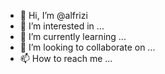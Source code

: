 - 👋 Hi, I’m @alfrizi
- 👀 I’m interested in ...
- 🌱 I’m currently learning ...
- 💞️ I’m looking to collaborate on ...
- 📫 How to reach me ...

<!---
alfrizi/alfrizi is a ✨ special ✨ repository because its `README.md` (this file) appears on your GitHub profile.
You can click the Preview link to take a look at your changes.
--->
